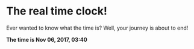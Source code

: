 # The real time clock!

Ever wanted to know what the time is? Well, your journey is about to end!

**The time is Nov 06, 2017, 03:40**